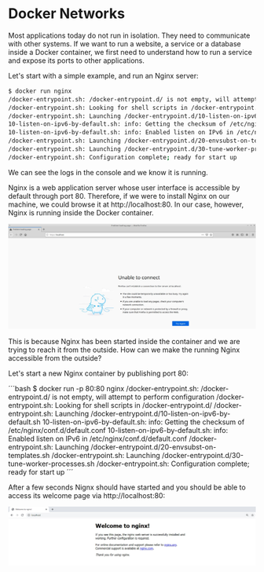 Docker Networks
===================

Most applications today do not run in isolation. They need to communicate with other systems. If we want to run a website, a service or a database inside a Docker container, we first need to understand how to run a service and expose its ports to other applications.

Let's start with a simple example, and run an Nginx server:

```bash
$ docker run nginx
/docker-entrypoint.sh: /docker-entrypoint.d/ is not empty, will attempt to perform configuration
/docker-entrypoint.sh: Looking for shell scripts in /docker-entrypoint.d/
/docker-entrypoint.sh: Launching /docker-entrypoint.d/10-listen-on-ipv6-by-default.sh
10-listen-on-ipv6-by-default.sh: info: Getting the checksum of /etc/nginx/conf.d/default.conf
10-listen-on-ipv6-by-default.sh: info: Enabled listen on IPv6 in /etc/nginx/conf.d/default.conf
/docker-entrypoint.sh: Launching /docker-entrypoint.d/20-envsubst-on-templates.sh
/docker-entrypoint.sh: Launching /docker-entrypoint.d/30-tune-worker-processes.sh
/docker-entrypoint.sh: Configuration complete; ready for start up
```
We can see the logs in the console and we know it is running. 

Nginx is a web application server whose user interface is accessible by default through port 80. Therefore, if we were to install Nginx on our machine, we could browse it at http://localhost:80. In our case, however, Nginx is running inside the Docker container.

![alt text](01.jpg)


This is because Nginx has been started inside the container and we are trying to reach it from the outside. How can we make the running Nginx accessible from the outside?

Let's start a new Nginx container by publishing port 80:

´´´bash
$ docker run -p 80:80  nginx
/docker-entrypoint.sh: /docker-entrypoint.d/ is not empty, will attempt to perform configuration
/docker-entrypoint.sh: Looking for shell scripts in /docker-entrypoint.d/
/docker-entrypoint.sh: Launching /docker-entrypoint.d/10-listen-on-ipv6-by-default.sh
10-listen-on-ipv6-by-default.sh: info: Getting the checksum of /etc/nginx/conf.d/default.conf
10-listen-on-ipv6-by-default.sh: info: Enabled listen on IPv6 in /etc/nginx/conf.d/default.conf
/docker-entrypoint.sh: Launching /docker-entrypoint.d/20-envsubst-on-templates.sh
/docker-entrypoint.sh: Launching /docker-entrypoint.d/30-tune-worker-processes.sh
/docker-entrypoint.sh: Configuration complete; ready for start up
´´´

After a few seconds Nignx should have started and you should be able to access its welcome page via http://localhost:80:

![alt text](02.jpg)
